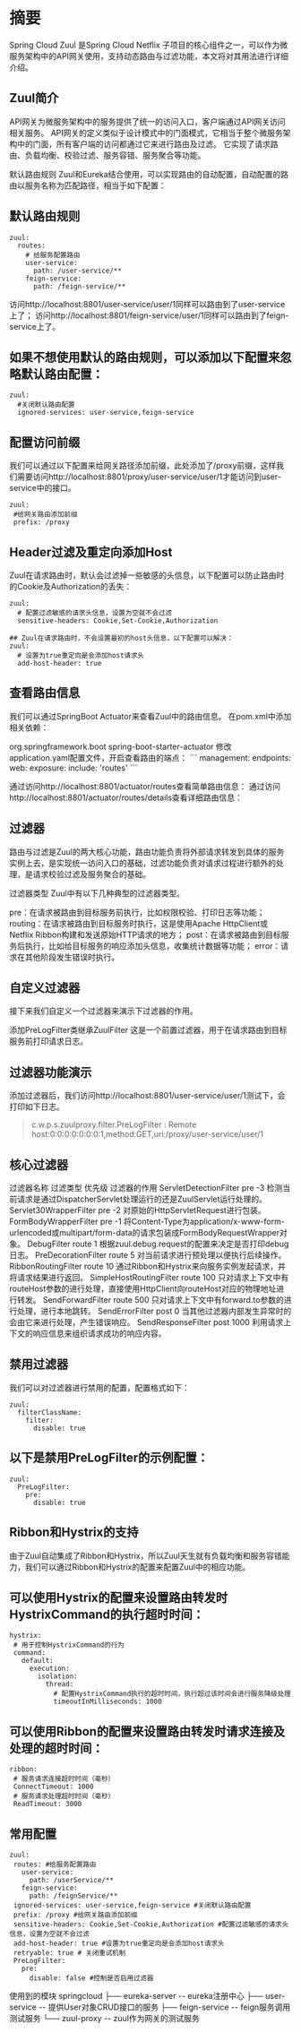 # 摘要
Spring Cloud Zuul 是Spring Cloud Netflix 子项目的核心组件之一，可以作为微服务架构中的API网关使用，支持动态路由与过滤功能，本文将对其用法进行详细介绍。

## Zuul简介
API网关为微服务架构中的服务提供了统一的访问入口，客户端通过API网关访问相关服务。
API网关的定义类似于设计模式中的门面模式，它相当于整个微服务架构中的门面，所有客户端的访问都通过它来进行路由及过滤。
它实现了请求路由、负载均衡、校验过滤、服务容错、服务聚合等功能。

默认路由规则
Zuul和Eureka结合使用，可以实现路由的自动配置，自动配置的路由以服务名称为匹配路径，相当于如下配置：

## 默认路由规则
```
zuul:
  routes:
    # 给服务配置路由
    user-service:
      path: /user-service/**
    feign-service:
      path: /feign-service/**
```
访问http://localhost:8801/user-service/user/1同样可以路由到了user-service上了；
访问http://localhost:8801/feign-service/user/1同样可以路由到了feign-service上了。

## 如果不想使用默认的路由规则，可以添加以下配置来忽略默认路由配置：
```
zuul:
  #关闭默认路由配置
  ignored-services: user-service,feign-service
```

## 配置访问前缀
我们可以通过以下配置来给网关路径添加前缀，此处添加了/proxy前缀，这样我们需要访问http://localhost:8801/proxy/user-service/user/1才能访问到user-service中的接口。
```
zuul:
 #给网关路由添加前缀
 prefix: /proxy  
```
## Header过滤及重定向添加Host
Zuul在请求路由时，默认会过滤掉一些敏感的头信息，以下配置可以防止路由时的Cookie及Authorization的丢失：
```
zuul:
  # 配置过滤敏感的请求头信息，设置为空就不会过滤
  sensitive-headers: Cookie,Set-Cookie,Authorization 
```
```
## Zuul在请求路由时，不会设置最初的host头信息，以下配置可以解决：
zuul:
  # 设置为true重定向是会添加host请求头
  add-host-header: true 
```
## 查看路由信息
我们可以通过SpringBoot Actuator来查看Zuul中的路由信息。
在pom.xml中添加相关依赖：

<dependency>
    <groupId>org.springframework.boot</groupId>
    <artifactId>spring-boot-starter-actuator</artifactId>
</dependency>
修改application.yaml配置文件，开启查看路由的端点：
```
management:
  endpoints:
    web:
      exposure:
        include: 'routes'
```

通过访问http://localhost:8801/actuator/routes查看简单路由信息：
通过访问http://localhost:8801/actuator/routes/details查看详细路由信息：

## 过滤器
路由与过滤是Zuul的两大核心功能，路由功能负责将外部请求转发到具体的服务实例上去，是实现统一访问入口的基础，过滤功能负责对请求过程进行额外的处理，是请求校验过滤及服务聚合的基础。

过滤器类型
Zuul中有以下几种典型的过滤器类型。

pre：在请求被路由到目标服务前执行，比如权限校验、打印日志等功能；
routing：在请求被路由到目标服务时执行，这是使用Apache HttpClient或Netflix Ribbon构建和发送原始HTTP请求的地方；
post：在请求被路由到目标服务后执行，比如给目标服务的响应添加头信息，收集统计数据等功能；
error：请求在其他阶段发生错误时执行。

## 自定义过滤器
接下来我们自定义一个过滤器来演示下过滤器的作用。

添加PreLogFilter类继承ZuulFilter
这是一个前置过滤器，用于在请求路由到目标服务前打印请求日志。
## 过滤器功能演示
添加过滤器后，我们访问http://localhost:8801/user-service/user/1测试下，会打印如下日志。
>c.w.p.s.zuulproxy.filter.PreLogFilter    : Remote host:0:0:0:0:0:0:0:1,method:GET,uri:/proxy/user-service/user/1


## 核心过滤器
过滤器名称	过滤类型	优先级	过滤器的作用
ServletDetectionFilter	pre	-3	检测当前请求是通过DispatcherServlet处理运行的还是ZuulServlet运行处理的。
Servlet30WrapperFilter	pre	-2	对原始的HttpServletRequest进行包装。
FormBodyWrapperFilter	pre	-1	将Content-Type为application/x-www-form-urlencoded或multipart/form-data的请求包装成FormBodyRequestWrapper对象。
DebugFilter	route	1	根据zuul.debug.request的配置来决定是否打印debug日志。
PreDecorationFilter	route	5	对当前请求进行预处理以便执行后续操作。
RibbonRoutingFilter	route	10	通过Ribbon和Hystrix来向服务实例发起请求，并将请求结果进行返回。
SimpleHostRoutingFilter	route	100	只对请求上下文中有routeHost参数的进行处理，直接使用HttpClient向routeHost对应的物理地址进行转发。
SendForwardFilter	route	500	只对请求上下文中有forward.to参数的进行处理，进行本地跳转。
SendErrorFilter	post	0	当其他过滤器内部发生异常时的会由它来进行处理，产生错误响应。
SendResponseFilter	post	1000	利用请求上下文的响应信息来组织请求成功的响应内容。

## 禁用过滤器
我们可以对过滤器进行禁用的配置，配置格式如下：
```
zuul:
  filterClassName:
    filter:
      disable: true
``` 

## 以下是禁用PreLogFilter的示例配置：
```
zuul:
  PreLogFilter:
    pre:
      disable: true 
```
## Ribbon和Hystrix的支持
由于Zuul自动集成了Ribbon和Hystrix，所以Zuul天生就有负载均衡和服务容错能力，我们可以通过Ribbon和Hystrix的配置来配置Zuul中的相应功能。

## 可以使用Hystrix的配置来设置路由转发时HystrixCommand的执行超时时间：
```
hystrix:
 # 用于控制HystrixCommand的行为
 command:
   default:
     execution:
       isolation:
         thread:
           # 配置HystrixCommand执行的超时时间，执行超过该时间会进行服务降级处理
           timeoutInMilliseconds: 1000
```
## 可以使用Ribbon的配置来设置路由转发时请求连接及处理的超时时间：
```
ribbon:
 # 服务请求连接超时时间（毫秒）
 ConnectTimeout: 1000
 # 服务请求处理超时时间（毫秒）
 ReadTimeout: 3000
```

## 常用配置
```
zuul:
 routes: #给服务配置路由
   user-service:
     path: /userService/**
   feign-service:
     path: /feignService/**
 ignored-services: user-service,feign-service #关闭默认路由配置
 prefix: /proxy #给网关路由添加前缀
 sensitive-headers: Cookie,Set-Cookie,Authorization #配置过滤敏感的请求头信息，设置为空就不会过滤
 add-host-header: true #设置为true重定向是会添加host请求头
 retryable: true # 关闭重试机制
 PreLogFilter:
   pre:
     disable: false #控制是否启用过滤器
```

使用到的模块
springcloud
├── eureka-server -- eureka注册中心
├── user-service -- 提供User对象CRUD接口的服务
├── feign-service -- feign服务调用测试服务
└── zuul-proxy -- zuul作为网关的测试服务